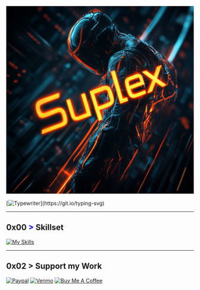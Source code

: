 <div style="text-align: center;">
 <img src="images/banner.png" width="700" />
</div>

[![Typewriter](https://readme-typing-svg.herokuapp.com?font=Orbitron&size=30&duration=4000&color=4440FF&pause=500&center=true&random=false&width=1200&lines=$+Software+Leader+/+Developer+focused+on+dynamic+platforms;)](https://git.io/typing-svg)

---
## 0x00 <span style="color: blue !important;">&gt;</span> Skillset
[![My Skills](https://skillicons.dev/icons?i=aws,gcp,java,kotlin,scala,golang,git,react,javascript,typescript,python,bash,git&perline=12)](https://skillicons.dev)

---
## 0x02 > Support my Work
[![Paypal](https://img.shields.io/badge/PayPal-00457C?style=for-the-badge&logo=paypal&logoColor=white)](paypal.me/suplex1)
[![Venmo](https://img.shields.io/badge/Venmo-008CFF?logo=venmo&logoColor=white)](https://venmo.com/code?user_id=3053223573192704892&created=1735330323)
[![Buy Me A Coffee](https://img.shields.io/badge/BuyMeACoffee-FFDD00?style=for-the-badge)](https://www.buymeacoffee.com/suplex1)

[Button Shield]: https://img.shields.io/badge/Shield_Buttons-37a779?style=for-the-badge
[Shield]: Types/shield.md
